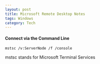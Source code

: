 ```yaml
---
layout: post
title: Microsoft Remote Desktop Notes
tags: Windows
category: Tech
---
```

#### Connect via the Command Line ####

~~~
mstsc /v:ServerNode /f /console
~~~

mstsc stands for Microsoft Terminal Services

